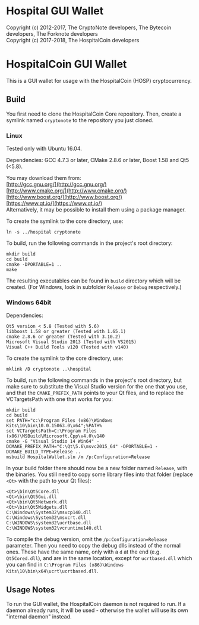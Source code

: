 # Hospital GUI Wallet


Copyright (c) 2012-2017, The CryptoNote developers, The Bytecoin developers, The Forknote developers  
Copyright (c) 2017-2018, The HospitalCoin developers

# HospitalCoin GUI Wallet

This is a GUI wallet for usage with the HospitalCoin (HOSP) cryptocurrency.

## Build

You first need to clone the HospitalCoin Core repository. Then, create a symlink named `cryptonote` to the repository you just cloned.

### Linux

Tested only with Ubuntu 16.04.

Dependencies: GCC 4.7.3 or later, CMake 2.8.6 or later, Boost 1.58 and Qt5 (<5.8).

You may download them from:  
[http://gcc.gnu.org/](http://gcc.gnu.org/)  
[http://www.cmake.org/](http://www.cmake.org/)  
[http://www.boost.org/](http://www.boost.org/)  
[https://www.qt.io/](https://www.qt.io/)  
Alternatively, it may be possible to install them using a package manager.

To create the symlink to the core directory, use:

```
ln -s ../hospital cryptonote
```

To build, run the following commands in the project's root directory:

```
mkdir build
cd build
cmake -DPORTABLE=1 ..
make
```

The resulting executables can be found in `build` directory which will be created. (For Windows, look in subfolder `Release` or `Debug` respectively.)

### Windows 64bit

Dependencies:
```
Qt5 version < 5.8 (Tested with 5.6)
libboost 1.58 or greater (Tested with 1.65.1)
cmake 2.8.6 or greater (Tested with 3.10.2)
Microsoft Visual Studio 2013 (Tested with VS2015)
Visual C++ Build Tools v120 (Tested with v140)
```

To create the symlink to the core directory, use:

```
mklink /D cryptonote ..\hospital
```

To build, run the following commands in the project's root directory, but make sure to substitute the Visual Studio version for the one that you use, and that the `CMAKE_PREFIX_PATH` points to your Qt files, and to replace the VCTargetsPath with one that works for you:

```
mkdir build
cd build
set PATH="c:\Program Files (x86)\Windows Kits\10\bin\10.0.15063.0\x64";%PATH%
set VCTargetsPath=C:\Program Files (x86)\MSBuild\Microsoft.Cpp\v4.0\v140
cmake -G "Visual Studio 14 Win64" -DCMAKE_PREFIX_PATH="C:\Qt\5.6\msvc2015_64" -DPORTABLE=1 -DCMAKE_BUILD_TYPE=Release ..
msbuild HospitalWallet.sln /m /p:Configuration=Release
```

In your build folder there should now be a new folder named `Release`, with the binaries.
You still need to copy some library files into that folder (replace `<Qt>` with the path to your Qt files):

```
<Qt>\bin\Qt5Core.dll
<Qt>\bin\Qt5Gui.dll
<Qt>\bin\Qt5Network.dll
<Qt>\bin\Qt5Widgets.dll
C:\Windows\System32\msvcp140.dll
C:\Windows\System32\msvcrt.dll
C:\WINDOWS\system32\ucrtbase.dll
C:\WINDOWS\system32\vcruntime140.dll
```

To compile the debug version, omit the `/p:Configuration=Release` parameter. Then you need to copy the debug dlls instead of the normal ones. These have the same name, only with a `d` at the end (e.g. `Qt5Cored.dll`), and are in the same location, except for `ucrtbased.dll` which you can find in `C:\Program Files (x86)\Windows Kits\10\bin\x64\ucrt\ucrtbased.dll`.

## Usage Notes

To run the GUI wallet, the HospitalCoin daemon is not required to run. If a daemon already runs, it will be used - otherwise the wallet will use its own "internal daemon" instead.


